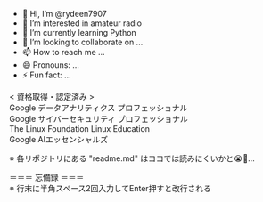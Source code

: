 - 👋 Hi, I’m @rydeen7907
- 👀 I’m interested in amateur radio
- 🌱 I’m currently learning Python
- 💞️ I’m looking to collaborate on ...
- 📫 How to reach me ...
- 😄 Pronouns: ...
- ⚡ Fun fact: ...

< 資格取得・認定済み >  
Google データアナリティクス プロフェッショナル  
Google サイバーセキュリティ プロフェッショナル  
The Linux Foundation Linux Education  
Google AIエッセンシャルズ  

※ 各リポジトリにある "readme.md" はココでは読みにくいかと😭🙇…  

＝＝＝ 忘備録 ＝＝＝  
※ 行末に半角スペース2回入力してEnter押すと改行される
